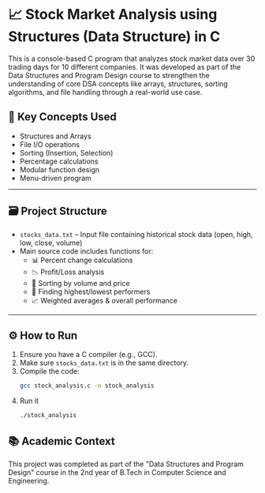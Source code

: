# 📈 Stock Market Analysis using Structures (Data Structure) in C

This is a console-based C program that analyzes stock market data over 30 trading days for 10 different companies. It was developed as part of the Data Structures and Program Design course to strengthen the understanding of core DSA concepts like arrays, structures, sorting algorithms, and file handling through a real-world use case.

## 🧠 Key Concepts Used
- Structures and Arrays
- File I/O operations
- Sorting (Insertion, Selection)
- Percentage calculations
- Modular function design
- Menu-driven program

---

## 🗃️ Project Structure
- `stocks_data.txt` – Input file containing historical stock data (open, high, low, close, volume)
- Main source code includes functions for:
  - 📊 Percent change calculations
  - 📉 Profit/Loss analysis
  - 🧮 Sorting by volume and price
  - 🥇 Finding highest/lowest performers
  - 📈 Weighted averages & overall performance

---

## ⚙️ How to Run
1. Ensure you have a C compiler (e.g., GCC).
2. Make sure `stocks_data.txt` is in the same directory.
3. Compile the code:
   ```bash
   gcc stock_analysis.c -o stock_analysis
   ```
4. Run it
   ```bash
   ./stock_analysis
   ```
## 📚 Academic Context
This project was completed as part of the "Data Structures and Program Design" course in the 2nd year of B.Tech in Computer Science and Engineering.
